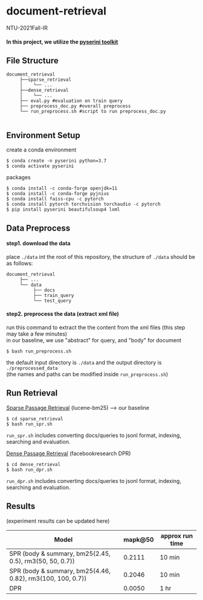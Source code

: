 # document-retrieval
NTU-2021Fall-IR

#### In this project, we utilize the [pyserini toolkit](https://github.com/castorini/pyserini)

File Structure
---
```
document_retrieval
     ├──sparse_retrieval
     │    └── ...
     ├──dense_retrieval
     │    └── ...
     ├── eval.py #evaluation on train query
     ├── preprocess_doc.py #overall preprocess
     └── run_preprocess.sh #script to run preprocess_doc.py
 
```

Environment Setup
---
create a conda environment
```
$ conda create -n pyserini python=3.7
$ conda activate pyserini
```
packages
```
$ conda install -c conda-forge openjdk=11
$ conda install -c conda-forge pyjnius 
$ conda install faiss-cpu -c pytorch
$ conda install pytorch torchvision torchaudio -c pytorch
$ pip install pyserini beautifulsoup4 lxml
```

Data Preprocess 
---
#### step1. download the data
place `./data` int the root of this repository, the structure of `./data` should be as follows: 
```
document_retrieval
     ├── ...
     └── data
          ├── docs
          ├── train_query
          └── test_query
```
#### step2. preprocess the data (extract xml file)
run this command to extract the the content from the xml files (this step may take a few minutes) \
in our baseline, we use  "abstract" for query, and "body" for document

```
$ bash run_preprocess.sh
```
the default input directory is `./data` and the output directory is `./preprocessed_data` \
(the names and paths can be modified inside `run_preprocess.sh`)

Run Retrieval 
---

[Sparse Passage Retrieval](https://github.com/castorini/pyserini#how-do-i-index-and-search-my-own-documents) (lucene-bm25) ⟶ our baseline
```
$ cd sparse_retrieval
$ bash run_spr.sh
```
`run_spr.sh` includes converting docs/queries to jsonl format, indexing, searching and evaluation.

[Dense Passage Retrieval](https://github.com/castorini/pyserini/blob/master/docs/experiments-dpr.md) (facebookresearch DPR)
```
$ cd dense_retrieval
$ bash run_dpr.sh
```
`run_dpr.sh` includes converting docs/queries to jsonl format, indexing, searching and evaluation.


Results
---
(experiment results can be updated here)

| Model       | mapk@50     | approx run time |
| ----------- | ----------- | --------------- |
| SPR (body & summary, bm25(2.45, 0.5), rm3(50, 50, 0.7)) | 0.2111 | 10 min |
| SPR (body & summary, bm25(4.46, 0.82), rm3(100, 100, 0.7)) | 0.2046 | 10 min |
| DPR | 0.0050 | 1 hr |
